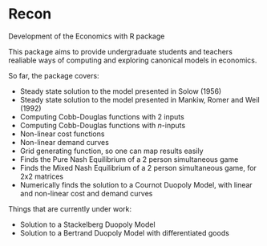 # Recon
Development of the Economics with R package

This package aims to provide undergraduate students and teachers realiable ways of computing and exploring canonical models in economics. 

So far, the package covers:

* Steady state solution to the model presented in Solow (1956)
* Steady state solution to the model presented in Mankiw, Romer and Weil (1992)
* Computing Cobb-Douglas functions with 2 inputs
* Computing Cobb-Douglas functions with $n$-inputs
* Non-linear cost functions
* Non-linear demand curves
* Grid generating function, so one can map results easily
* Finds the Pure Nash Equilibrium of a 2 person simultaneous game 
* Finds the Mixed Nash Equilibrium of a 2 person simultaneous game, for 2x2 matrices
* Numerically finds the solution to a Cournot Duopoly Model, with linear and non-linear cost and demand curves

Things that are currently under work:

* Solution to a Stackelberg Duopoly Model
* Solution to a Bertrand Duopoly Model with differentiated goods

